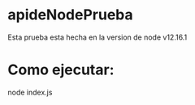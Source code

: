 # apideNodePrueba

Esta prueba esta hecha en la version de node v12.16.1



# Como ejecutar:

node index.js